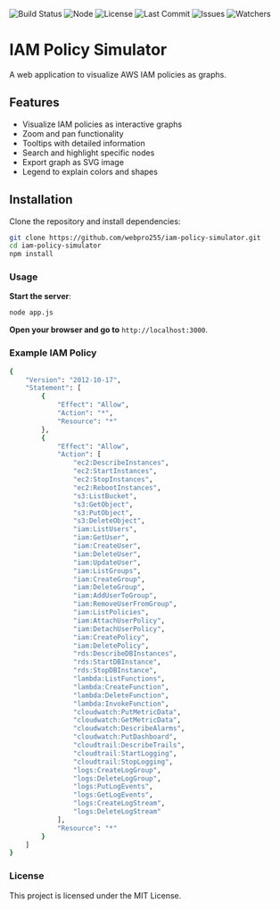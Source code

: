 ![Build Status](https://github.com/webpro255/iam-policy-simulator/actions/workflows/deploy.yml/badge.svg)
![Node](https://img.shields.io/badge/node-%3E%3D14.0.0-brightgreen)
![License](https://img.shields.io/github/license/webpro255/iam-policy-simulator)
![Last Commit](https://img.shields.io/github/last-commit/webpro255/iam-policy-simulator)
![Issues](https://img.shields.io/github/issues/webpro255/iam-policy-simulator)
![Watchers](https://img.shields.io/github/watchers/webpro255/iam-policy-simulator)


# IAM Policy Simulator

A web application to visualize AWS IAM policies as graphs.

## Features

- Visualize IAM policies as interactive graphs
- Zoom and pan functionality
- Tooltips with detailed information
- Search and highlight specific nodes
- Export graph as SVG image
- Legend to explain colors and shapes

## Installation

Clone the repository and install dependencies:

```bash
git clone https://github.com/webpro255/iam-policy-simulator.git
cd iam-policy-simulator
npm install
```
### Usage

**Start the server**:
```bash
node app.js
```
**Open your browser and go to** `http://localhost:3000`.
### Example IAM Policy
```bash
{
    "Version": "2012-10-17",
    "Statement": [
        {
            "Effect": "Allow",
            "Action": "*",
            "Resource": "*"
        },
        {
            "Effect": "Allow",
            "Action": [
                "ec2:DescribeInstances",
                "ec2:StartInstances",
                "ec2:StopInstances",
                "ec2:RebootInstances",
                "s3:ListBucket",
                "s3:GetObject",
                "s3:PutObject",
                "s3:DeleteObject",
                "iam:ListUsers",
                "iam:GetUser",
                "iam:CreateUser",
                "iam:DeleteUser",
                "iam:UpdateUser",
                "iam:ListGroups",
                "iam:CreateGroup",
                "iam:DeleteGroup",
                "iam:AddUserToGroup",
                "iam:RemoveUserFromGroup",
                "iam:ListPolicies",
                "iam:AttachUserPolicy",
                "iam:DetachUserPolicy",
                "iam:CreatePolicy",
                "iam:DeletePolicy",
                "rds:DescribeDBInstances",
                "rds:StartDBInstance",
                "rds:StopDBInstance",
                "lambda:ListFunctions",
                "lambda:CreateFunction",
                "lambda:DeleteFunction",
                "lambda:InvokeFunction",
                "cloudwatch:PutMetricData",
                "cloudwatch:GetMetricData",
                "cloudwatch:DescribeAlarms",
                "cloudwatch:PutDashboard",
                "cloudtrail:DescribeTrails",
                "cloudtrail:StartLogging",
                "cloudtrail:StopLogging",
                "logs:CreateLogGroup",
                "logs:DeleteLogGroup",
                "logs:PutLogEvents",
                "logs:GetLogEvents",
                "logs:CreateLogStream",
                "logs:DeleteLogStream"
            ],
            "Resource": "*"
        }
    ]
}
```
### License
This project is licensed under the MIT License.
